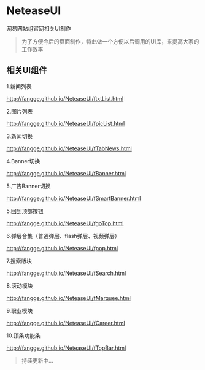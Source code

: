 NeteaseUI
=========

网易网站组官网相关UI制作
 <blockquote>为了方便今后的页面制作，特此做一个方便以后调用的UI库，来提高大家的工作效率</blockquote>


**相关UI组件**
--------------------

 1.新闻列表

 http://fangge.github.io/NeteaseUI/ftxtList.html

 2.图片列表

 http://fangge.github.io/NeteaseUI/fpicList.html

 3.新闻切换

 http://fangge.github.io/NeteaseUI/fTabNews.html

 4.Banner切换

 http://fangge.github.io/NeteaseUI/fBanner.html

 5.广告Banner切换

 http://fangge.github.io/NeteaseUI/fSmartBanner.html

 5.回到顶部按钮

 http://fangge.github.io/NeteaseUI/fgoTop.html

 6.弹层合集（普通弹层、flash弹层、视频弹层）

 http://fangge.github.io/NeteaseUI/fpop.html

 7.搜索版块

 http://fangge.github.io/NeteaseUI/fSearch.html

 8.滚动模块

 http://fangge.github.io/NeteaseUI/fMarquee.html

 9.职业模块

 http://fangge.github.io/NeteaseUI/fCareer.html

 10.顶条功能条

 http://fangge.github.io/NeteaseUI/fTopBar.html

 >持续更新中...
